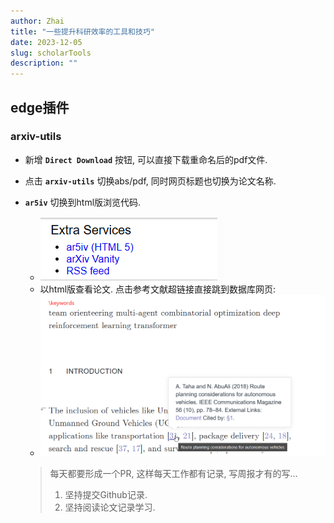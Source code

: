 ```yaml
---
author: Zhai
title: "一些提升科研效率的工具和技巧"
date: 2023-12-05
slug: scholarTools
description: ""
---
```

## edge插件

### arxiv-utils

- 新增 **`Direct Download`** 按钮, 可以直接下载重命名后的pdf文件.
- 点击 **`arxiv-utils`** 切换abs/pdf, 同时网页标题也切换为论文名称.
- **`ar5iv`** 切换到html版浏览代码.
  - ![](https://raw.githubusercontent.com/OliverZhai1515/figure/main/img/20231205214918.png)
  - 以html版查看论文. 点击参考文献超链接直接跳到数据库网页:
  - ![](https://raw.githubusercontent.com/OliverZhai1515/figure/main/img/20231205004235.png)
  
  > 每天都要形成一个PR, 这样每天工作都有记录, 写周报才有的写...
  > 1. 坚持提交Github记录.
  > 2. 坚持阅读论文记录学习.
